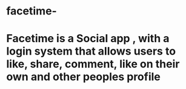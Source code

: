 # facetime-

# Facetime is a Social app , with a login system that allows users to like, share, comment, like on their own and other peoples profile
